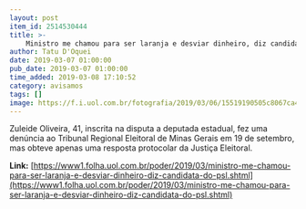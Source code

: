 ```yaml
---
layout: post
item_id: 2514530444
title: >-
    Ministro me chamou para ser laranja e desviar dinheiro, diz candidata do PSL
author: Tatu D'Oquei
date: 2019-03-07 01:00:00
pub_date: 2019-03-07 01:00:00
time_added: 2019-03-08 17:10:52
category: avisamos
tags: []
image: https://f.i.uol.com.br/fotografia/2019/03/06/15519190505c8067ca4bf4b_1551919050_3x2_xl.jpg
---
```


Zuleide Oliveira, 41, inscrita na disputa a deputada estadual, fez uma denúncia ao Tribunal Regional Eleitoral de Minas Gerais em 19 de setembro, mas obteve apenas uma resposta protocolar da Justiça Eleitoral.

**Link:** [https://www1.folha.uol.com.br/poder/2019/03/ministro-me-chamou-para-ser-laranja-e-desviar-dinheiro-diz-candidata-do-psl.shtml](https://www1.folha.uol.com.br/poder/2019/03/ministro-me-chamou-para-ser-laranja-e-desviar-dinheiro-diz-candidata-do-psl.shtml)

